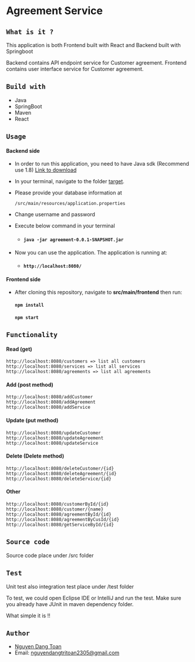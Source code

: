 # **Agreement Service**

## `What is it ?`

   This application is both Frontend built with React and Backend built with Springboot 
   
   Backend contains API endpoint service for Customer agreement.
   Frontend contains user interface service for Customer agreement.

## `Build with`

* Java
* SpringBoot
* Maven
* React

## `Usage`
#### Backend side
*   In order to run this application, you need to have Java sdk (Recommend use 1.8) [Link to download](https://www.oracle.com/java/technologies/javase/javase-jdk8-downloads.html)
*   In your terminal, navigate to the folder [target](target).
*   Please provide your database information at 

        /src/main/resources/application.properties
*   Change username and password
*   Execute below command in your terminal
    * #### `java -jar agreement-0.0.1-SNAPSHOT.jar`

*   Now you can use the application. The application is running at:
    * #### `http://localhost:8080/`
#### Frontend side
*   After cloning this repository, navigate to **src/main/frontend** then run:
    
    #### `npm install`
    
    #### `npm start`     
      
## `Functionality`
#### Read (get)

    http://localhost:8080/customers => list all customers  
    http://localhost:8080/services => list all services   
    http://localhost:8080/agreements => list all agreements
    
#### Add (post method)

    http://localhost:8080/addCustomer   
    http://localhost:8080/addAgreement   
    http://localhost:8080/addService
    
#### Update (put method)

    http://localhost:8080/updateCustomer    
    http://localhost:8080/updateAgreement  
    http://localhost:8080/updateService
    
#### Delete (Delete method)

    http://localhost:8080/deleteCustomer/{id}    
    http://localhost:8080/deleteAgreement/{id}   
    http://localhost:8080/deleteService/{id}
    
#### Other
    http://localhost:8080/customerById/{id}   
    http://localhost:8080/customer/{name}    
    http://localhost:8080/agreementById/{id}   
    http://localhost:8080/agreementByCusId/{id}
    http://localhost:8080/getServiceById/{id}
    

## `Source code`

 Source code place under /src folder

## `Test`

 Unit test also integration test place under /test folder
 
 To test, we could open Eclipse IDE or IntelliJ and run the test. Make sure you already have JUnit in maven dependency folder. 
  
 What simple it is !!

## `Author`
   * [Nguyen Dang Toan](https://www.linkedin.com/in/nguyendangtoan/)
   * Email: [nguyendangtritoan2305@gmail.com]()


